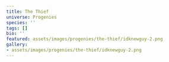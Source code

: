 ```yaml
---
title: The Thief
universe: Progenies
species: ''
tags: []
bio: ''
featured: assets/images/progenies/the-thief/idknewguy-2.png
gallery:
- assets/images/progenies/the-thief/idknewguy-2.png
---
```

